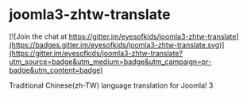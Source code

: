 joomla3-zhtw-translate
======================

[![Join the chat at https://gitter.im/eyesofkids/joomla3-zhtw-translate](https://badges.gitter.im/eyesofkids/joomla3-zhtw-translate.svg)](https://gitter.im/eyesofkids/joomla3-zhtw-translate?utm_source=badge&utm_medium=badge&utm_campaign=pr-badge&utm_content=badge)

Traditional Chinese(zh-TW) language translation for Joomla! 3
